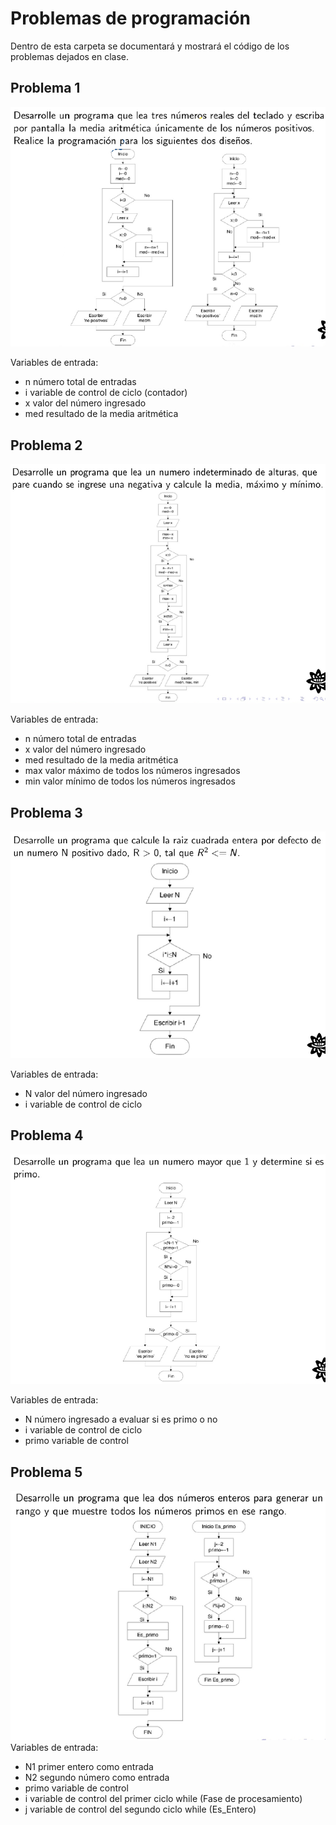 # Problemas de programación 
Dentro de esta carpeta se documentará y mostrará el código de los problemas dejados en clase.

## Problema 1
![Problema1](/Problemas_Programacion/Imagenes/Problema1.png)

Variables de entrada:
- n número total de entradas
- i variable de control de ciclo (contador)
- x valor del número ingresado
- med resultado de la media aritmética

## Problema 2
![Problema2](/Problemas_Programacion/Imagenes/Problema2.png)

Variables de entrada:
- n número total de entradas
- x valor del número ingresado
- med resultado de la media aritmética
- max valor máximo de todos los números ingresados
- min valor mínimo de todos los números ingresados

## Problema 3
![Problema3](/Problemas_Programacion/Imagenes/Problema3.png)

Variables de entrada:
- N valor del número ingresado
- i variable de control de ciclo 

## Problema 4
![Problema4](/Problemas_Programacion/Imagenes/Problema4.png)

Variables de entrada:
- N número ingresado a evaluar si es primo o no
- i variable de control de ciclo
- primo variable de control

## Problema 5 
![Problema5](/Problemas_Programacion/Imagenes/Problema5.png)
Variables de entrada:
- N1 primer entero como entrada
- N2 segundo número como entrada
- primo variable de control
- i variable de control del primer ciclo while (Fase de procesamiento)
- j variable de control del segundo ciclo while (Es_Entero)
